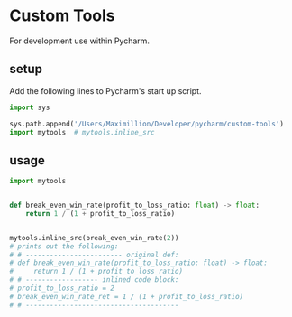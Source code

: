 # Custom Tools

For development use within Pycharm.

## setup

Add the following lines to Pycharm's start up script.

```python
import sys

sys.path.append('/Users/Maximillion/Developer/pycharm/custom-tools')
import mytools  # mytools.inline_src

```

## usage

```python
import mytools


def break_even_win_rate(profit_to_loss_ratio: float) -> float:
    return 1 / (1 + profit_to_loss_ratio)


mytools.inline_src(break_even_win_rate(2))
# prints out the following:
# # ------------------------ original def: 
# def break_even_win_rate(profit_to_loss_ratio: float) -> float:
#     return 1 / (1 + profit_to_loss_ratio)
# # ------------------ inlined code block:
# profit_to_loss_ratio = 2
# break_even_win_rate_ret = 1 / (1 + profit_to_loss_ratio)
# # --------------------------------------
```



